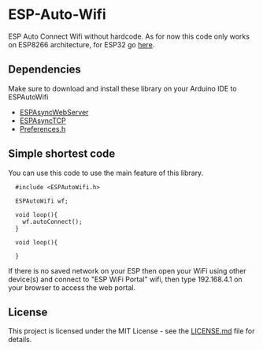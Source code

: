 # ESP-Auto-Wifi

ESP Auto Connect Wifi without hardcode. As for now this code only works on ESP8266 architecture, for ESP32 go [here](https://github.com/aliffathoni/ESPAutoWifi).

## Dependencies
Make sure to download and install these library on your Arduino IDE to ESPAutoWifi

 - [ESPAsyncWebServer](https://github.com/me-no-dev/ESPAsyncWebServer)
 - [ESPAsyncTCP](https://github.com/me-no-dev/ESPAsyncTCP)
 - [Preferences.h](https://github.com/vshymanskyy/Preferences)


## Simple shortest code
You can use this code to use the main feature of this library.

```
  #include <ESPAutoWifi.h>

  ESPAutoWifi wf;

  void loop(){
    wf.autoConnect();
  }

  void loop(){

  }
```

If there is no saved network on your ESP then open your WiFi using other device(s) and connect to "ESP WiFi Portal" wifi, then type 192.168.4.1 on your browser to access the web portal.

## License

This project is licensed under the MIT License - see the [LICENSE.md](LICENSE) file for details.
